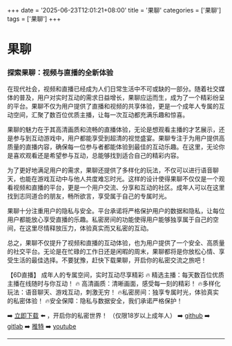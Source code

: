 +++
date = '2025-06-23T12:01:21+08:00'
title = '果聊'
categories = ['果聊']
tags = ['果聊']
+++

# 果聊

### 探索果聊：视频与直播的全新体验

在现代社会，视频和直播已经成为人们日常生活中不可或缺的一部分。随着社交媒体的普及，用户对实时互动的需求日益增长，果聊应运而生，成为了一个精彩纷呈的平台。果聊不仅为用户提供了直播和视频的共享体验，更是一个成年人专属的互动空间，汇聚了数百位优质主播，让每一次互动都充满乐趣和惊喜。

果聊的魅力在于其高清画质和流畅的直播体验，无论是想观看主播的才艺展示，还是参与到互动游戏中，用户都能享受到超清的视觉盛宴。果聊专注于为用户提供高质量的直播内容，确保每一位参与者都能体验到最佳的互动乐趣。在这里，无论你是喜欢观看还是希望参与互动，总能够找到适合自己的精彩内容。

为了更好地满足用户的需求，果聊还提供了多样化的玩法，不仅可以进行语音聊天，也能在游戏互动中与他人共度难忘时光。这样的设计使得果聊不仅仅是一个观看视频和直播的平台，更是一个用户交流、分享和互动的社区。成年人可以在这里找到志同道合的朋友，畅所欲言，享受属于自己的专属时光。

果聊十分注重用户的隐私与安全。平台承诺将严格保护用户的数据和隐私，让每位用户都能放心享受直播的乐趣。私密房间的功能使得用户能够独享属于自己的空间，在这里尽情释放压力，体验真实而又私密的互动。

总之，果聊不仅提升了视频和直播的互动体验，也为用户提供了一个安全、高质量的社交平台。无论是在忙碌的工作日还是闲暇的周末，果聊都将是你放松心情、享受生活的最佳选择。不要犹豫，赶快下载果聊，开启你的私密交流之旅吧！

【6D直播】
成年人的专属空间，实时互动尽享精彩
🔥 精选主播：每天数百位优质主播在线随时与你互动！
🔥 高清画质：清晰画面，感受每一刻的精彩！
🔥多样化玩法：语音聊天、游戏互动，刺激无穷！
🔥私密房间：独享专属时光，体验真实的私密体验！
🔥安全保障：隐私与数据安全，我们承诺严格保护！

➡️ [立即下载](https://down123.s3.ap-east-1.amazonaws.com/down/down.html?channelCode=blog) ⬅️ ，开启你的私密世界！ （仅限18岁以上成年人） 
➡️ [github](https://aldult-live.github.io/) 
➡️ [gitlab](https://seo-09598d.gitlab.io/) 
➡️ [推特](https://x.com/wegame33) 
➡️ [youtube](https://www.youtube.com/@6Dlive)

---
